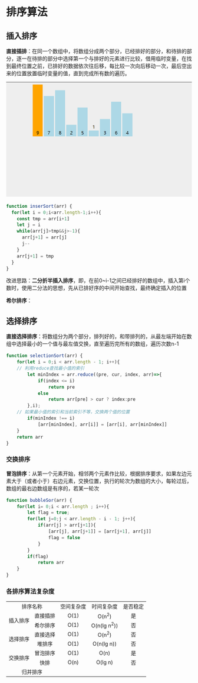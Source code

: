 # 排序算法

## 插入排序

**直接插排**：在同一个数组中，将数组分成两个部分，已经排好的部分，和待排的部分，逐一在待排的部分中选择第一个与排好的元素进行比较，借用临时变量，在找到最终位置之前，已排好的数据依次往后移，每比较一次向后移动一次，最后空出来的位置放置临时变量的值，直到完成所有数的遍历。

![1391679-20180618165919523-196396537](assets/1391679-20180618165919523-196396537.gif)

```js
function inserSort(arr) {
  for(let i = 0;i<arr.length-1;i++){
    const tmp = arr[i+1]
    let j = i
    while(arr[j]>tmp&&j>-1){
      arr[j+1] = arr[j]
      j--
    }
    arr[j+1] = tmp
  }
}
```

改进思路：**二分折半插入排序**，即，在前0~i-1之间已经排好的数组中，插入第i个数时，使用二分法的思想，先从已排好序的中间开始查找，最终确定插入的位置

**希尔排序**：

## 选择排序

**直接选择排序**：将数组分为两个部分，排列好的，和带排列的，从最左端开始在数组中选择最小的一个值与最左值交换，直至遍历完所有的数组，遍历次数n-1

```js
function selectionSort(arr) {
	for(let i = 0;i < arr.length - 1; i++){
    // 利用reduce查找最小值的索引
		let minIndex = arr.reduce((pre, cur, index, arr)=>{
			if(index <= i)
				return pre
			else
				return arr[pre] > cur ? index:pre
		},i);
    // 如果最小值的索引和当前索引不等，交换两个值的位置
		if(minIndex !== i)
			[arr[minIndex], arr[i]] = [arr[i], arr[minIndex]]
	}
	return arr
}
```

### 交换排序

**冒泡排序**：从第一个元素开始，相邻两个元素作比较，根据排序要求，如果左边元素大于（或者小于）右边元素，交换位置，执行的轮次为数组的大小，每轮过后，数组的最右边数组是有序的，若某一轮次

```js
function bubbleSor(arr) {
	for(let i= 0;i < arr.length ; i++){
		let flag = true;
		for(let j=0;j < arr.length - i - 1; j++){
			if(arr[j] > arr[j+1]){
				[arr[j], arr[j+1]] = [arr[j+1], arr[j]]
				flag = false
			}
		}
		if(flag)
			return arr
	}
}
```

### 各排序算法复杂度

<table>
   <tr>
      <td colspan='2' style='text-align:center'>排序名称</td>
      <td style='text-align:center'>空间复杂度</td>
      <td style='text-align:center'>时间复杂度</td>
      <td style='text-align:center'>是否稳定</td>
   </tr>
   <tr>
      <td rowspan='2' style='text-align:center'>插入排序</td>
      <td style='text-align:center'>直接插排</td>
      <td style='text-align:center'>O(1)</td>
      <td style='text-align:center'>O(n<sup>2</sup>)</td>
      <td style='text-align:center'>是</td>
   </tr>
   <tr>
      <td style='text-align:center'>希尔排序</td>
      <td style='text-align:center'>O(1)</td>
      <td style='text-align:center'>O(n(lg n<sup>2</sup>))</td>
      <td style='text-align:center'>否</td>
   </tr>
   <tr>
      <td rowspan='2' style='text-align:center'>选择排序</td>
      <td style='text-align:center'>直接选择</td>
      <td style='text-align:center'>O(1)</td>
      <td style='text-align:center'>O(n<sup>2</sup>)</td>
      <td style='text-align:center'>否</td>
   </tr>
   <tr>
      <td style='text-align:center'>堆排序</td>
      <td style='text-align:center'>O(1)</td>
      <td style='text-align:center'>O(n(lg n))</td>
      <td style='text-align:center'>否</td>
   </tr>
   <tr>
      <td rowspan='2 'style='text-align:center'>交换排序</td>
      <td style='text-align:center'>冒泡排序</td>
      <td style='text-align:center'>O(1)</td>
      <td style='text-align:center'>O(n)</td>
      <td style='text-align:center'>是</td>
   </tr>
   <tr>
      <td style='text-align:center'>快排</td>
      <td style='text-align:center'>O(n)</td>
      <td style='text-align:center'>O(lg n)</td>
      <td style='text-align:center'>否</td>
   </tr>
   <tr>
      <td colspan='2' style='text-align:center'>归并排序</td>
      <td style='text-align:center'></td>
      <td style='text-align:center'></td>
      <td style='text-align:center'></td>
   </tr>
</table>

